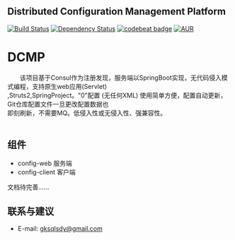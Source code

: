 ## Distributed Configuration Management Platform

[![Build Status](https://travis-ci.org/speedyproject/dcmp.svg?branch=master)](https://travis-ci.org/speedyproject/dcmp)
[![Dependency Status](https://www.versioneye.com/user/projects/59a8c4c00fb24f003d09cf9b/badge.svg?style=flat-square)](https://www.versioneye.com/user/projects/59a8c4c00fb24f003d09cf9b)
[![codebeat badge](https://codebeat.co/badges/ae711829-ac75-4bfc-85b7-64e76e37d10a)](https://codebeat.co/projects/github-com-speedyproject-dcmp-master)
[![AUR](https://img.shields.io/aur/license/yaourt.svg)](https://www.gnu.org/licenses/gpl-3.0.html)

# DCMP

&#12288;&#12288;该项目基于Consul作为注册发现，服务端以SpringBoot实现，无代码侵入模式编程，支持原生web应用(Servlet) <br/>
,Struts2,SpringProject。"0"配置 (无任何XML) 使用简单方便，配置自动更新，Git仓库配置文件一旦更改配置数据也 <br/>
即刻刷新，不需要MQ。低侵入性或无侵入性、强兼容性。<br/>
<br/>

## 组件

*	config-web 服务端
*	config-client 客户端

文档待完善......


## 联系与建议

*	E-mail: gksqlsdy@gmail.com


